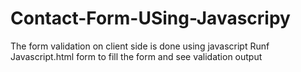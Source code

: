 # Contact-Form-USing-Javascripy
The form validation on client side is done using javascript
Runf Javascript.html form to fill the form and see validation output
